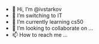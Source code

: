 - 👋 Hi, I’m @ivstarkov
- 👀 I’m switching to IT 
- 🌱 I’m currently learning cs50
- 💞️ I’m looking to collaborate on ...
- 📫 How to reach me ...

<!---
ivstarkov/ivstarkov is a ✨ special ✨ repository because its `README.md` (this file) appears on your GitHub profile.
You can click the Preview link to take a look at your changes.
--->
